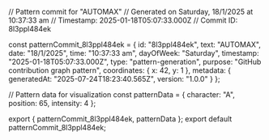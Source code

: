 // Pattern commit for "AUTOMAX"
// Generated on Saturday, 18/1/2025 at 10:37:33 am
// Timestamp: 2025-01-18T05:07:33.000Z
// Commit ID: 8l3ppl484ek

const patternCommit_8l3ppl484ek = {
  id: "8l3ppl484ek",
  text: "AUTOMAX",
  date: "18/1/2025",
  time: "10:37:33 am",
  dayOfWeek: "Saturday",
  timestamp: "2025-01-18T05:07:33.000Z",
  type: "pattern-generation",
  purpose: "GitHub contribution graph pattern",
  coordinates: {
    x: 42,
    y: 1
  },
  metadata: {
    generatedAt: "2025-07-24T18:23:40.565Z",
    version: "1.0.0"
  }
};

// Pattern data for visualization
const patternData = {
  character: "A",
  position: 65,
  intensity: 4
};

export { patternCommit_8l3ppl484ek, patternData };
export default patternCommit_8l3ppl484ek;

